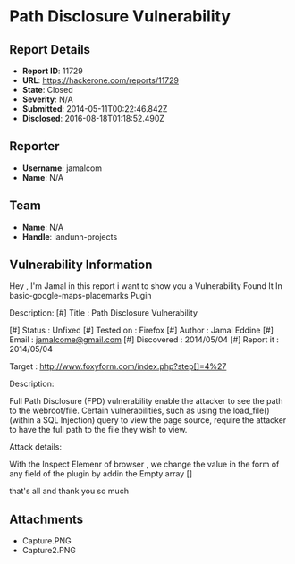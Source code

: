 # Path Disclosure Vulnerability

## Report Details
- **Report ID**: 11729
- **URL**: https://hackerone.com/reports/11729
- **State**: Closed
- **Severity**: N/A
- **Submitted**: 2014-05-11T00:22:46.842Z
- **Disclosed**: 2016-08-18T01:18:52.490Z

## Reporter
- **Username**: jamalcom
- **Name**: N/A

## Team
- **Name**: N/A
- **Handle**: iandunn-projects

## Vulnerability Information
Hey , I'm Jamal in this report i want  to show  you a Vulnerability Found It In basic-google-maps-placemarks Pugin


Description:
[#] Title            :  Path Disclosure Vulnerability

[#] Status          : Unfixed
[#] Tested on    :  Firefox
[#] Author         :  Jamal Eddine
[#] Email          :  jamalcome@gmail.com
[#] Discovered :  2014/05/04
[#] Report it     :  2014/05/04



Target :
http://www.foxyform.com/index.php?step[]=4%27


     
Description:
      
Full Path Disclosure (FPD) vulnerability enable the attacker to see the path to the webroot/file. Certain vulnerabilities, such as   using the load_file() (within a SQL Injection) query to view the page source, require the attacker to have the full path to the file they wish to view.

Attack details:

With the Inspect Elemenr of browser , we change the value in the form of any field of the plugin by addin the Empty array []

that's all and thank you so much

## Attachments
- Capture.PNG
- Capture2.PNG
